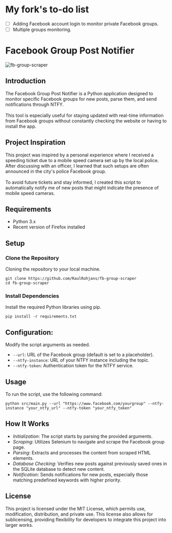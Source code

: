 # My fork's to-do list
- [ ] Adding Facebook account login to monitor private Facebook groups.
- [ ] Multiple groups monitoring.
      
# Facebook Group Post Notifier

![fb-group-scraper](https://github.com/user-attachments/assets/ff7c10ef-54ea-4885-a101-b2ec158a1265)


## Introduction

The Facebook Group Post Notifier is a Python application designed to monitor specific Facebook groups for new posts, parse them, and send notifications through NTFY.
<br />
<br />
This tool is especially useful for staying updated with real-time information from Facebook groups without constantly checking the website or having to install the app.

## Project Inspiration

This project was inspired by a personal experience where I received a speeding ticket due to a mobile speed camera set up by the local police. After discussing with an officer, I learned that such setups are often announced in the city's police Facebook group. 
<br />
<br />
To avoid future tickets and stay informed, I created this script to automatically notify me of new posts that might indicate the presence of mobile speed cameras.

## Requirements

- Python 3.x
- Recent version of Firefox installed

## Setup
### Clone the Repository
Cloning the repository to your local machine.

```
git clone https://github.com/RaulRohjans/fb-group-scraper
cd fb-group-scraper
```

### Install Dependencies
Install the required Python libraries using pip.

```
pip install -r requirements.txt
```

## Configuration:
Modify the script arguments as needed.
- `--url`: URL of the Facebook group (default is set to a placeholder).
- `--ntfy-instance`: URL of your NTFY instance including the topic.
- `--ntfy-token`: Authentication token for the NTFY service.

## Usage
To run the script, use the following command:

```
python src/main.py --url "https://www.facebook.com/yourgroup" --ntfy-instance "your_ntfy_url" --ntfy-token "your_ntfy_token"
```

## How It Works
- *Initialization*: The script starts by parsing the provided arguments.
- *Scraping*: Utilizes Selenium to navigate and scrape the Facebook group page.
- *Parsing*: Extracts and processes the content from scraped HTML elements.
- *Database Checking*: Verifies new posts against previously saved ones in the SQLite database to detect new content.
- *Notification*: Sends notifications for new posts, especially those matching predefined keywords with higher priority.

## License
This project is licensed under the MIT License, which permits use, modification, distribution, and private use. This license also allows for sublicensing, providing flexibility for developers to integrate this project into larger works.
